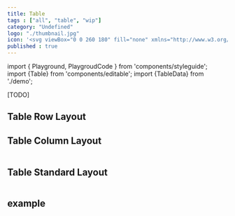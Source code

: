 ```yaml
---
title: Table
tags : ["all", "table", "wip"]
category: "Undefined"
logo: "./thumbnail.jpg"
icon: '<svg viewBox="0 0 260 180" fill="none" xmlns="http://www.w3.org/2000/svg"><rect x="25" y="50" width="210" height="2" fill="var(--color-contrast-low)"></rect><rect x="25" y="148" width="210" height="2" fill="var(--color-contrast-low)"></rect><rect x="25" y="52" width="210" height="32" fill="var(--color-contrast-lower)"></rect><rect x="25" y="84" width="210" height="32" fill="var(--color-bg)"></rect><rect x="25" y="116" width="210" height="32" fill="var(--color-contrast-lower)"></rect><rect x="37" y="64" width="48" height="8" fill="var(--color-contrast-medium)"></rect><rect x="189" y="64" width="34" height="8" fill="var(--color-contrast-medium)"></rect><rect x="37" y="96" width="38" height="8" fill="var(--color-contrast-medium)"></rect><rect x="189" y="96" width="34" height="8" fill="var(--color-contrast-medium)"></rect><rect x="37" y="128" width="48" height="8" fill="var(--color-contrast-medium)"></rect><rect x="189" y="128" width="34" height="8" fill="var(--color-contrast-medium)"></rect><rect x="130" y="64" width="36" height="8" fill="var(--color-contrast-medium)"></rect><rect x="130" y="96" width="36" height="8" fill="var(--color-contrast-medium)"></rect><rect x="130" y="128" width="36" height="8" fill="var(--color-contrast-medium)"></rect><rect x="130" y="30" width="34" height="8" fill="var(--color-contrast-high)"></rect><rect x="189" y="30" width="34" height="8" fill="var(--color-contrast-high)"></rect></svg>'
published : true
---
```

import { Playground, PlaygroudCode } from 'components/styleguide';
import {Table} from 'components/editable';
import {TableData} from './demo';

[TODO]

## Table Row Layout

<Table
    layout="row"
    headings={[
        '',
        {label: 'Proteins', suffix: 'g', align: 'right'},
        {label: 'Carbs', suffix: 'g', align: 'right'},
        {label: 'Sugar', suffix: 'g', align: 'right'},
        {label: 'Fat', suffix: 'g', align: 'right'},
    ]}
    data={[
        ['Breakfast', 20, 30, 2, 5],
        ['Morning Snack', 10, 20, 5, 5],
        ['Lunch', 30, 50, 15, 10],
        ['Afternoon Snack', 10, 20, 5, 5],
        ['Dinner', 20, 40, 20, 10],
    ]}
/>

## Table Column Layout

<Table
    layout="column"
    headings={[
        '',
        {label: 'Spring', align: 'right'},
        {label: 'Summer', align: 'right'},
        {label: 'Autumn', align: 'right'},
        {label: 'Winter', align: 'right'},
    ]}
    data={[
        ['High Temperature', 26, 30, 25, 20],
        ['Low Temperature', 18, 20, 125, 8],
        ['Average Rainfall', '40mm', '30mm', '55mm', '50mm'],
        ['Average Rain Days', 10, 5, 15, 14],
    ]}
/>

## Table Standard Layout

<Table
    layout="standard"
    headings={[
        {label: 'Name', isSortable: true},
        'Job',
        {label: 'Salary', align: 'right', prefix: '$'},
    ]}
    data={[
        ['Olivia Saturday', 'Senior Data Engineer', '320,000'],
        ['David Smith', 'Strategic Finance Manager', '180,000'],
        ['Margaret Mills', 'Lead Software Engineer', '250,000'],
        ['Paul Brown', 'Digital Content Writer', '145,000'],
        ['Stephanie Tavartkiladze', 'Digital Project Manager', '250,000'],
    ]}
/>

## example

<Table
    layout="standard"
    headings={['Name', 'Job', {label: 'Salary', align: 'right', prefix: '$'}]}
    data={[
        ['Olivia Saturday', 'Senior Data Engineer', '320,000'],
        ['David Smith', 'Strategic Finance Manager', '180,000'],
        ['Margaret Mills', 'Lead Software Engineer', '250,000'],
        ['Paul Brown', 'Digital Content Writer', '145,000'],
        ['Stephanie Tavartkiladze', 'Digital Project Manager', '250,000'],
    ]}
/>
